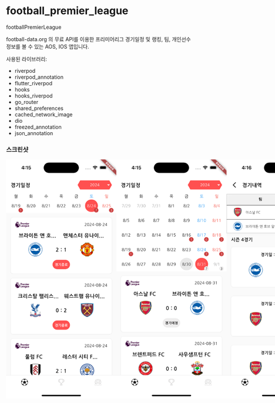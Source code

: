 # football_premier_league

footballPremierLeague

football-data.org 의 무료 API를 이용한 프리미어리그 경기일정 및 랭킹, 팀, 개인선수 정보를 볼 수 있는 AOS, IOS 앱입니다.

사용된 라이브러리:
- riverpod
- riverpod_annotation
- flutter_riverpod
- hooks
- hooks_riverpod
- go_router
- shared_preferences
- cached_network_image
- dio
- freezed_annotation
- json_annotation

<h3>스크린샷</h3>
<div style="display: flex; justify-content: space-between;">
    <img src="assets/screenshot1.png" width="300" alt="iPhone 15 Pro Screenshot 1">
    <img src="assets/screenshot2.png" width="300" alt="iPhone 15 Pro Screenshot 2">
    <img src="assets/screenshot3.png" width="300" alt="iPhone 15 Pro Screenshot 3">
    <img src="assets/screenshot4.png" width="300" alt="iPhone 15 Pro Screenshot 4">
    <img src="assets/screenshot5.png" width="300" alt="iPhone 15 Pro Screenshot 5">
    <img src="assets/screenshot6.png" width="300" alt="iPhone 15 Pro Screenshot 6">
    <img src="assets/screenshot7.png" width="300" alt="iPhone 15 Pro Screenshot 7">
</div>
